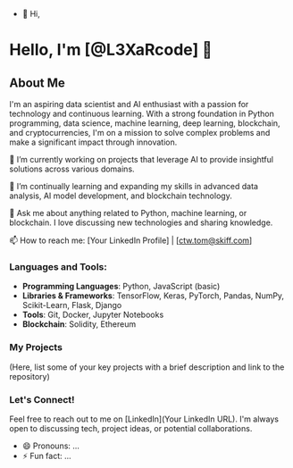 - 👋 Hi,
# Hello, I'm [@L3XaRcode] 👋

## About Me
I'm an aspiring data scientist and AI enthusiast with a passion for technology and continuous learning. With a strong foundation in Python programming, data science, machine learning, deep learning, blockchain, and cryptocurrencies, I'm on a mission to solve complex problems and make a significant impact through innovation.

🔭 I’m currently working on projects that leverage AI to provide insightful solutions across various domains.

🌱 I’m continually learning and expanding my skills in advanced data analysis, AI model development, and blockchain technology.

💬 Ask me about anything related to Python, machine learning, or blockchain. I love discussing new technologies and sharing knowledge.

📫 How to reach me: [Your LinkedIn Profile] | [ctw.tom@skiff.com]

### Languages and Tools:
- **Programming Languages**: Python, JavaScript (basic)
- **Libraries & Frameworks**: TensorFlow, Keras, PyTorch, Pandas, NumPy, Scikit-Learn, Flask, Django
- **Tools**: Git, Docker, Jupyter Notebooks
- **Blockchain**: Solidity, Ethereum

### My Projects
(Here, list some of your key projects with a brief description and link to the repository)

### Let's Connect!
Feel free to reach out to me on [LinkedIn](Your LinkedIn URL). I'm always open to discussing tech, project ideas, or potential collaborations.

- 😄 Pronouns: ...
- ⚡ Fun fact: ...

<!---
L3XaRcode/L3XaRcode is a ✨ special ✨ repository because its `README.md` (this file) appears on your GitHub profile.
You can click the Preview link to take a look at your changes.
--->
